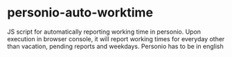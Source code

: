 # personio-auto-worktime
JS script for automatically reporting working time in personio.
Upon execution in browser console, it will report working times for everyday other than vacation, pending reports and weekdays.
Personio has to be in english
